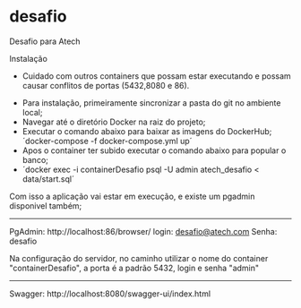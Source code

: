 # desafio
Desafio para Atech

Instalação

* Cuidado com outros containers que possam estar executando e possam causar conflitos de portas (5432,8080 e 86).

- Para instalação, primeiramente sincronizar a pasta do git no ambiente local;
- Navegar até o diretório Docker na raiz do projeto;
- Executar o comando abaixo para baixar as imagens do DockerHub;
´docker-compose -f docker-compose.yml up´
- Apos o container ter subido executar o comando abaixo para popular o banco;
- ´docker exec -i containerDesafio psql -U admin atech_desafio < data/start.sql´

Com isso a aplicação vai estar em execução, e existe um pgadmin disponivel também;

------------------------------------------------------------------------------------------------

PgAdmin:
http://localhost:86/browser/
login: desafio@atech.com
Senha: desafio

Na configuração do servidor, no caminho utilizar o nome do container "containerDesafio", a porta é a padrão 5432, login e senha "admin"

------------------------------------------------------------------------------------------------
Swagger:
http://localhost:8080/swagger-ui/index.html
